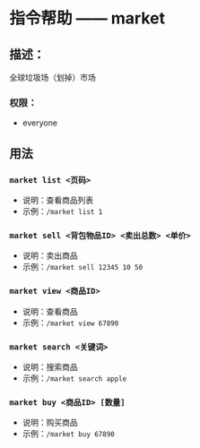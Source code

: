 # 指令帮助 —— market

## 描述：
全球垃圾场（划掉）市场

### 权限：

- everyone

## 用法

### `market list <页码>`

- 说明：查看商品列表
- 示例：`/market list 1`

### `market sell <背包物品ID> <卖出总数> <单价>`

- 说明：卖出商品
- 示例：`/market sell 12345 10 50`

### `market view <商品ID>`

- 说明：查看商品
- 示例：`/market view 67890`

### `market search <关键词>`

- 说明：搜索商品
- 示例：`/market search apple`

### `market buy <商品ID> [数量]`

- 说明：购买商品
- 示例：`/market buy 67890`